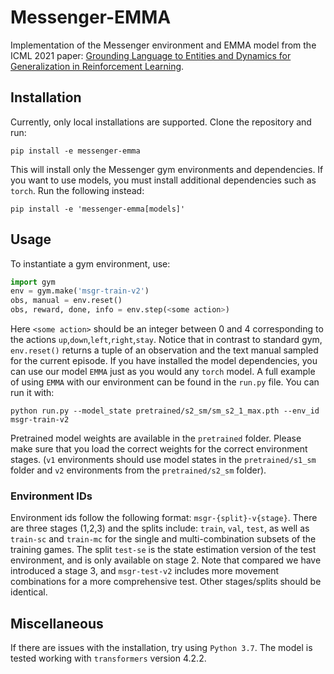 # Messenger-EMMA
Implementation of the Messenger environment and EMMA model from the ICML 2021 paper: [Grounding Language to Entities and Dynamics for Generalization in Reinforcement Learning](https://arxiv.org/abs/2101.07393). 

## Installation
Currently, only local installations are supported. Clone the repository and run:
```
pip install -e messenger-emma
```
This will install only the Messenger gym environments and dependencies. If you want to use models, you must install additional dependencies such as `torch`. Run the following instead:
```
pip install -e 'messenger-emma[models]'
```

## Usage
To instantiate a gym environment, use:
```python
import gym
env = gym.make('msgr-train-v2')
obs, manual = env.reset()
obs, reward, done, info = env.step(<some action>)
```
Here `<some action>` should be an integer between 0 and 4 corresponding to the actions `up`,`down`,`left`,`right`,`stay`. Notice that in contrast to standard gym, `env.reset()` returns a tuple of an observation and the text manual sampled for the current episode. If you have installed the model dependencies, you can use our model `EMMA` just as you would any `torch` model. A full example of using `EMMA` with our environment can be found in the `run.py` file. You can run it with:
```
python run.py --model_state pretrained/s2_sm/sm_s2_1_max.pth --env_id msgr-train-v2
```

Pretrained model weights are available in the `pretrained` folder. Please make sure that you load the correct weights for the correct environment stages. (`v1` environments should use model states in the `pretrained/s1_sm` folder and `v2` environments from the `pretrained/s2_sm` folder).

### Environment IDs
Environment ids follow the following format: `msgr-{split}-v{stage}`. There are three stages (1,2,3) and the splits include: `train`, `val`, `test`, as well as `train-sc` and `train-mc` for the single and multi-combination subsets of the training games. The split `test-se` is the state estimation version of the test environment, and is only available on stage 2. Note that compared we have introduced a stage 3, and `msgr-test-v2` includes more movement combinations for a more comprehensive test. Other stages/splits should be identical.

## Miscellaneous
If there are issues with the installation, try using `Python 3.7`. The model is tested working with `transformers` version 4.2.2.
